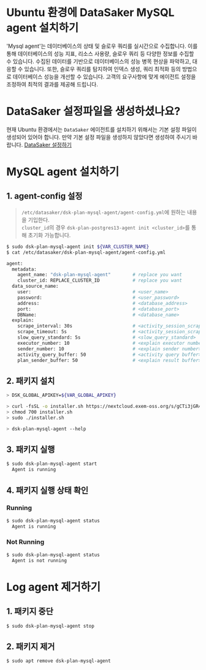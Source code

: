 # Ubuntu 환경에 DataSaker MySQL agent 설치하기
'Mysql agent'는 데이터베이스의 상태 및 슬로우 쿼리를 실시간으로 수집합니다.
이를 통해 데이터베이스의 성능 지표, 리소스 사용량, 슬로우 쿼리 등 다양한 정보를 수집할 수 있습니다.
수집된 데이터를 기반으로 데이터베이스의 성능 병목 현상을 파악하고, 대응할 수 있습니다.
또한, 슬로우 쿼리를 탐지하여 인덱스 생성, 쿼리 최적화 등의 방법으로 데이터베이스 성능을 개선할 수 있습니다.
고객의 요구사항에 맞게 에이전트 설정을 조정하여 최적의 결과를 제공해 드립니다.

# DataSaker 설정파일을 생성하셨나요?
현재 Ubuntu 환경에서는 `DataSaker` 에이전트를 설치하기 위해서는 기본 설정 파일이 생성되어 있어야 합니다. 만약 기본 설정 파일을 생성하지 않았다면 생성하여 주시기 바랍니다. [DataSaker 설정하기](https://github.com/datasaker/documentation/tree/main/install-guide/linux/ubuntu)

# MySQL agent 설치하기
## 1. agent-config 설정
> `/etc/datasaker/dsk-plan-mysql-agent/agent-config.yml`에 원하는 내용을 기입한다.\
> `cluster_id`의 경우 `dsk-plan-postgres13-agent init <cluster_id>`를 통해 초기화 가능합니다.

```bash
$ sudo dsk-plan-mysql-agent init ${VAR_CLUSTER_NAME}
$ cat /etc/datasaker/dsk-plan-mysql-agent/agent-config.yml

agent:
  metadata:
    agent_name: "dsk-plan-mysql-agent"        # replace you want
    cluster_id: REPLACE_CLUSTER_ID            # replace you want
  data_source_name:
    user:                                     # <user_name>
    password:                                 # <user_password>
    address:                                  # <database_address>
    port:                                     # <database_port>
    DBName:                                   # <database_name>
  explain:
    scrape_interval: 30s                      # <activity_session_scrape_time>
    scrape_timeout: 5s                        # <activity_session_scrape_query_timeout>
    slow_query_standard: 5s                   # <slow_query_standard> 
    executor_number: 10                       # <explain executor number>
    sender_number: 10                         # <explain sender number>
    activity_query_buffer: 50                 # <activity query buffer>
    plan_sender_buffer: 50                    # <explain result buffer>
```

## 2. 패키지 설치
```bash
> DSK_GLOBAL_APIKEY=${VAR_GLOBAL_APIKEY}

> curl -fsSL -o installer.sh https://nextcloud.exem-oss.org/s/gCTi3jGR484G4ki/download/dsk-plan-mysql-agent-install.sh
> chmod 700 installer.sh
> sudo ./installer.sh

> dsk-plan-mysql-agent --help
```

## 3. 패키지 실행
```bash
$ sudo dsk-plan-mysql-agent start
  Agent is running
```

## 4. 패키지 실행 상태 확인
### Running
```bash
$ sudo dsk-plan-mysql-agent status
  Agent is running
```
### Not Running
```bash
$ sudo dsk-plan-mysql-agent status
  Agent is not running
```

# Log agent 제거하기
## 1. 패키지 중단
```bash
$ sudo dsk-plan-mysql-agent stop
```

## 2. 패키지 제거
```bash
$ sudo apt remove dsk-plan-mysql-agent
``` 